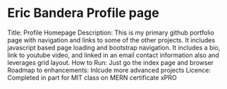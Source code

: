 # Eric Bandera Profile page
Title:  Profile Homepage
Description:  This is my primary github portfolio page with navigation and links to some of the other projects.  It includes javascript based page loading and bootstrap navigation.  It includes a bio, link to youtube video, and linked in an email contact information also and leverages grid layout.
How to Run:  Just go the index page and browser
Roadmap to enhancements:  Inlcude more advanced projects
Licence:  Completed in part for MIT class on MERN certificate xPRO
